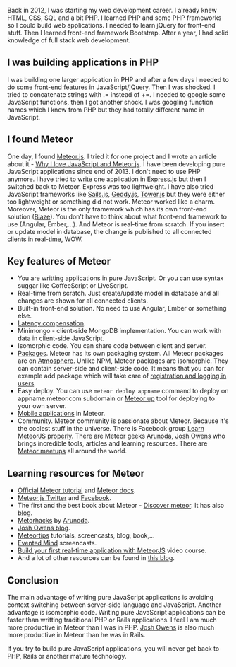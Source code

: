 Back in 2012, I was starting my web development career. I already knew HTML, CSS, SQL and a bit PHP. I learned PHP and some PHP frameworks so I could build web applications. I needed to learn jQuery for front-end stuff. Then I learned front-end framework Bootstrap. After a year, I had solid knowledge of full stack web development.

## I was building applications in PHP

I was building one larger application in PHP and after a few days I needed to do some front-end features in JavaScript/jQuery. Then I was shocked. I tried to concatenate strings with .= instead of +=. I needed to google some JavaScript functions, then I got another shock. I was googling function names which I knew from PHP but they had totally different name in JavaScript.

## I found Meteor

One day, I found [Meteor.js](https://meteor.com). I tried it for one project and I wrote an article about it - [Why I love JavaScript and Meteor.js](http://meteor.hromnik.com/blog/why-i-love-javascript-and-meteor-js). I have been developing pure JavaScript applications since end of 2013. I don't need to use PHP anymore. I have tried to write one application in [Express.js](http://expressjs.com/) but then I switched back to Meteor. Express was too lightweight. I have also tried JavaScript frameworks like [Sails.js](http://sailsjs.org/), [Geddy.js](http://geddyjs.org/), [Tower.js](http://tower.github.io/) but they were either too lightweight or something did not work. Meteor worked like a charm. Moreover, Meteor is the only framework which has its own front-end solution ([Blaze](https://www.meteor.com/blaze)). You don't have to think about what front-end framework to use (Angular, Ember,...). And Meteor is real-time from scratch. If you insert or update model in database, the change is published to all connected clients in real-time, WOW.

## Key features of Meteor

- You are writting applications in pure JavaScript. Or you can use syntax suggar like CoffeeScript or LiveScript.
- Real-time from scratch. Just create/update model in database and all changes are shown for all connected clients.
- Built-in front-end solution. No need to use Angular, Ember or something else.
- [Latency compensation](https://meteorhacks.com/introduction-to-latency-compensation.html).
- Minimongo - client-side MongoDB implementation. You can work with data in client-side JavaScript.
- Isomorphic code. You can share code between client and server.
- [Packages](http://atmospherejs.com/). Meteor has its own packaging system. All Meteor packages are on [Atmosphere](http://atmospherejs.com/). Unlike NPM, Meteor packages are isomorphic. They can contain server-side and client-side code. It means that you can for example add package which will take care of [registration and logging in users](https://atmospherejs.com/meteor/accounts-ui).
- Easy deploy. You can use `meteor deploy appname` command to deploy on appname.meteor.com subdomain or [Meteor up](https://github.com/arunoda/meteor-up) tool for deploying to your own server.
- [Mobile applications](https://github.com/meteor/meteor/wiki/Meteor-Cordova-Phonegap-integration) in Meteor.
- Community. Meteor community is passionate about Meteor. Because it's the coolest stuff in the universe. There is Facebook group [Learn MeteorJS properly](https://www.facebook.com/groups/1498505377066142/). There are Meteor geeks [Arunoda](https://twitter.com/arunoda), [Josh Owens](https://twitter.com/joshowens) who brings incredible tools, articles and learning resources. There are [Meteor meetups](http://meteor.meetup.com/) all around the world.

## Learning resources for Meteor

- [Official Meteor tutorial](https://www.meteor.com/install) and [Meteor docs](http://docs.meteor.com/#/full/).
- [Meteor.js Twitter](twitter.com/meteorjs) and [Facebook](https://www.facebook.com/meteorjs).
- The first and the best book about Meteor - [Discover meteor](https://www.discovermeteor.com/). It has also [blog](https://www.discovermeteor.com/blog).
- [Metorhacks](https://meteorhacks.com/) by [Arunoda](https://twitter.com/arunoda).
- [Josh Owens blog](http://joshowens.me/).
- [Meteortips](http://meteortips.com/tutorials/) tutorials, screencasts, blog, book,...
- [Evented Mind](https://www.eventedmind.com/) screencasts.
- [Build your first real-time application with MeteorJS](udemy.com/build-your-first-real-time-web-application-with-meteorjs/) video course.
- And a lot of other resources can be found in [this blog](https://www.yauh.de/best-learning-resources-for-meteorjs/).

## Conclusion

The main advantage of writing pure JavaScript applications is avoiding context switching between server-side language and JavaScript. Another advantage is isomorphic code. Writing pure JavaScript applications can be faster than writting traditional PHP or Rails applications. I feel I am much more productive in Meteor than I was in PHP. [Josh Owens](http://differential.com/blog/meteor-killin-rails) is also much more productive in Meteor than he was in Rails.

If you try to build pure JavaScript applications, you will never get back to PHP, Rails or another mature technology.

